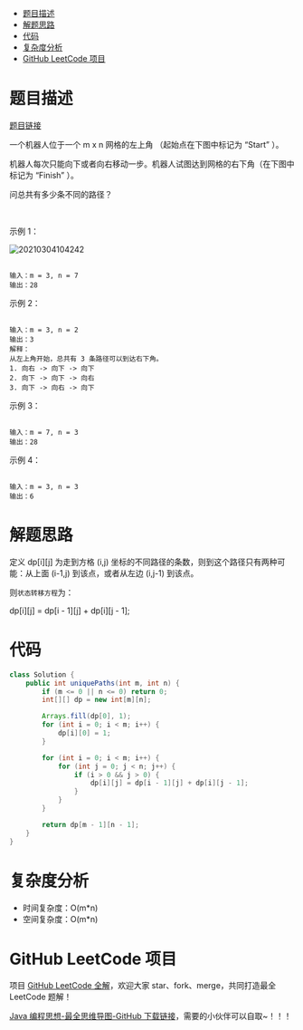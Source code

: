 
- [题目描述](#题目描述)
- [解题思路](#解题思路)
- [代码](#代码)
- [复杂度分析](#复杂度分析)
- [GitHub LeetCode 项目](#github-leetcode-项目)

# 题目描述

[题目链接](https://leetcode-cn.com/problems/unique-paths/)

一个机器人位于一个 m x n 网格的左上角 （起始点在下图中标记为 “Start” ）。

机器人每次只能向下或者向右移动一步。机器人试图达到网格的右下角（在下图中标记为 “Finish” ）。

问总共有多少条不同的路径？

 

示例 1：

![20210304104242](http://yano.oss-cn-beijing.aliyuncs.com/blog/20210304104242.png)

```

输入：m = 3, n = 7
输出：28
```

示例 2：

```

输入：m = 3, n = 2
输出：3
解释：
从左上角开始，总共有 3 条路径可以到达右下角。
1. 向右 -> 向下 -> 向下
2. 向下 -> 向下 -> 向右
3. 向下 -> 向右 -> 向下

```

示例 3：

```

输入：m = 7, n = 3
输出：28

```

示例 4：

```

输入：m = 3, n = 3
输出：6
```

# 解题思路

定义 dp[i][j] 为走到方格 (i,j) 坐标的不同路径的条数，则到这个路径只有两种可能：从上面 (i-1,j) 到该点，或者从左边 (i,j-1) 到该点。

则`状态转移方程`为：

dp[i][j] = dp[i - 1][j] + dp[i][j - 1];

# 代码

```java
class Solution {
    public int uniquePaths(int m, int n) {
        if (m <= 0 || n <= 0) return 0;
        int[][] dp = new int[m][n];

        Arrays.fill(dp[0], 1);
        for (int i = 0; i < m; i++) {
            dp[i][0] = 1;
        }

        for (int i = 0; i < m; i++) {
            for (int j = 0; j < n; j++) {
                if (i > 0 && j > 0) {
                    dp[i][j] = dp[i - 1][j] + dp[i][j - 1];
                }
            }
        }

        return dp[m - 1][n - 1];
    }
}
```

# 复杂度分析

- 时间复杂度：O(m*n)
- 空间复杂度：O(m*n)

# GitHub LeetCode 项目

项目 [GitHub LeetCode 全解](https://github.com/LjyYano/LeetCode)，欢迎大家 star、fork、merge，共同打造最全 LeetCode 题解！

[Java 编程思想-最全思维导图-GitHub 下载链接](https://github.com/LjyYano/Thinking_in_Java_MindMapping)，需要的小伙伴可以自取~！！！